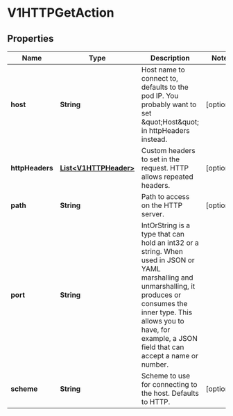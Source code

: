 
# V1HTTPGetAction

## Properties
Name | Type | Description | Notes
------------ | ------------- | ------------- | -------------
**host** | **String** | Host name to connect to, defaults to the pod IP. You probably want to set \&quot;Host\&quot; in httpHeaders instead. |  [optional]
**httpHeaders** | [**List&lt;V1HTTPHeader&gt;**](V1HTTPHeader.md) | Custom headers to set in the request. HTTP allows repeated headers. |  [optional]
**path** | **String** | Path to access on the HTTP server. |  [optional]
**port** | **String** | IntOrString is a type that can hold an int32 or a string.  When used in JSON or YAML marshalling and unmarshalling, it produces or consumes the inner type.  This allows you to have, for example, a JSON field that can accept a name or number. | 
**scheme** | **String** | Scheme to use for connecting to the host. Defaults to HTTP. |  [optional]



